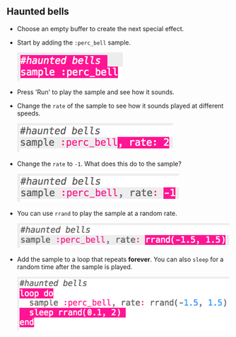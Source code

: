 ## Haunted bells

+ Choose an empty buffer to create the next special effect.

+ Start by adding the `:perc_bell` sample.
    
    ![skærmbillede](images/effects-bells-sample.png)

+ Press 'Run' to play the sample and see how it sounds.

+ Change the `rate` of the sample to see how it sounds played at different speeds.
    
    ![skærmbillede](images/effects-bells-rate-high.png)

+ Change the `rate` to `-1`. What does this do to the sample?
    
    ![skærmbillede](images/effects-bells-rate-negative.png)

+ You can use `rrand` to play the sample at a random rate.
    
    ![skærmbillede](images/effects-bells-rate-random.png)

+ Add the sample to a loop that repeats **forever**. You can also `sleep` for a random time after the sample is played.
    
    ![skærmbillede](images/effects-bells-repeat-random.png)